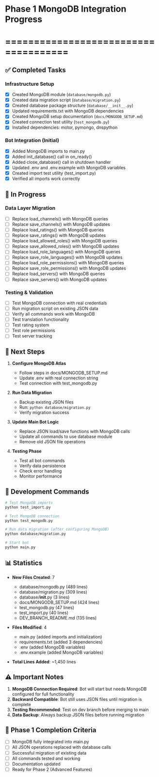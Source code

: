 # Phase 1 MongoDB Integration Progress
# =====================================

## ✅ Completed Tasks

### Infrastructure Setup
- [x] Created MongoDB module (`database/mongodb.py`)
- [x] Created data migration script (`database/migration.py`)
- [x] Created database package structure (`database/__init__.py`)
- [x] Updated requirements.txt with MongoDB dependencies
- [x] Created MongoDB setup documentation (`docs/MONGODB_SETUP.md`)
- [x] Created connection test utility (`test_mongodb.py`)
- [x] Installed dependencies: motor, pymongo, dnspython

### Bot Integration (Initial)
- [x] Added MongoDB imports to main.py
- [x] Added init_database() call in on_ready()
- [x] Added close_database() call in shutdown handler
- [x] Updated .env and .env.example with MongoDB variables
- [x] Created import test utility (test_import.py)
- [x] Verified all imports work correctly

## 🔄 In Progress

### Data Layer Migration
- [ ] Replace load_channels() with MongoDB queries
- [ ] Replace save_channels() with MongoDB updates
- [ ] Replace load_ratings() with MongoDB queries
- [ ] Replace save_ratings() with MongoDB updates
- [ ] Replace load_allowed_roles() with MongoDB queries
- [ ] Replace save_allowed_roles() with MongoDB updates
- [ ] Replace load_role_languages() with MongoDB queries
- [ ] Replace save_role_languages() with MongoDB updates
- [ ] Replace load_role_permissions() with MongoDB queries
- [ ] Replace save_role_permissions() with MongoDB updates
- [ ] Replace load_servers() with MongoDB queries
- [ ] Replace save_servers() with MongoDB updates

### Testing & Validation
- [ ] Test MongoDB connection with real credentials
- [ ] Run migration script on existing JSON data
- [ ] Verify all commands work with MongoDB
- [ ] Test translation functionality
- [ ] Test rating system
- [ ] Test role permissions
- [ ] Test server tracking

## 📝 Next Steps

1. **Configure MongoDB Atlas**
   - Follow steps in docs/MONGODB_SETUP.md
   - Update .env with real connection string
   - Test connection with test_mongodb.py

2. **Run Data Migration**
   - Backup existing JSON files
   - Run: `python database/migration.py`
   - Verify migration success

3. **Update Main Bot Logic**
   - Replace JSON load/save functions with MongoDB calls
   - Update all commands to use database module
   - Remove old JSON file operations

4. **Testing Phase**
   - Test all bot commands
   - Verify data persistence
   - Check error handling
   - Monitor performance

## 🔧 Development Commands

```bash
# Test MongoDB imports
python test_import.py

# Test MongoDB connection
python test_mongodb.py

# Run data migration (after configuring MongoDB)
python database/migration.py

# Start bot
python main.py
```

## 📊 Statistics

- **New Files Created**: 7
  - database/mongodb.py (489 lines)
  - database/migration.py (309 lines)
  - database/__init__.py (3 lines)
  - docs/MONGODB_SETUP.md (424 lines)
  - test_mongodb.py (47 lines)
  - test_import.py (40 lines)
  - DEV_BRANCH_README.md (135 lines)

- **Files Modified**: 4
  - main.py (added imports and initialization)
  - requirements.txt (added 3 dependencies)
  - .env (added MongoDB variables)
  - .env.example (added MongoDB variables)

- **Total Lines Added**: ~1,450 lines

## ⚠️ Important Notes

1. **MongoDB Connection Required**: Bot will start but needs MongoDB configured for full functionality
2. **Backward Compatible**: Bot still uses JSON files until migration is complete
3. **Testing Recommended**: Test on dev branch before merging to main
4. **Data Backup**: Always backup JSON files before running migration

## 🎯 Phase 1 Completion Criteria

- [ ] MongoDB fully integrated into main.py
- [ ] All JSON operations replaced with database calls
- [ ] Successful migration of existing data
- [ ] All commands tested and working
- [ ] Documentation updated
- [ ] Ready for Phase 2 (Advanced Features)
